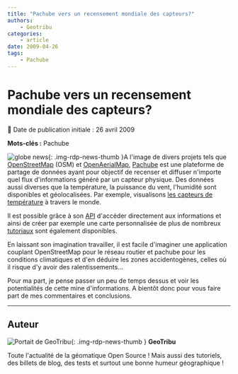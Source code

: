 ```yaml
---
title: "Pachube vers un recensement mondiale des capteurs?"
authors:
    - Geotribu
categories:
    - article
date: 2009-04-26
tags:
    - Pachube
---
```


# Pachube vers un recensement mondiale des capteurs?

:calendar: Date de publication initiale : 26 avril 2009

**Mots-clés :** Pachube

![globe news](https://cdn.geotribu.fr/img/internal/icons-rdp-news/world.png){: .img-rdp-news-thumb }A l'image de divers projets tels que [OpenStreetMap](http://www.openstreetmap.fr/) (OSM) et [OpenAerialMap](http://www.openaerialmap.org/), [Pachube](http://www.pachube.com/) est une plateforme de partage de données ayant pour objectif de recenser et diffuser n'importe quel flux d'informations généré par un capteur physique. Des données aussi diverses que la température, la puissance du vent, l'humidité sont disponibles et géolocalisées. Par exemple, visualisons [les capteurs de température](http://www.pachube.com/feeds/map/search?query=temperature) à travers le monde.

Il est possible grâce à son [API](http://community.pachube.com/api) d'accéder directement aux informations et ainsi de créer par exemple une carte personnalisée de plus de nombreux [tutoriaux](http://community.pachube.com/tutorials) sont également disponibles.

En laissant son imagination travailler, il est facile d'imaginer une application couplant OpenStreetMap pour le réseau routier et pachube pour les conditions climatiques et d'en déduire les zones accidentogènes, celles où il risque d'y avoir des ralentissements...

Pour ma part, je pense passer un peu de temps dessus et voir les potentialités de cette mine d'informations. A bientôt donc pour vous faire part de mes commentaires et conclusions.

----

## Auteur

![Portait de GeoTribu](https://cdn.geotribu.fr/img/internal/charte/geotribu_logo_64x64.png){: .img-rdp-news-thumb }
**GeoTribu**

Toute l'actualité de la géomatique Open Source ! Mais aussi des tutoriels, des billets de blog, des tests et surtout une bonne humeur géographique !

